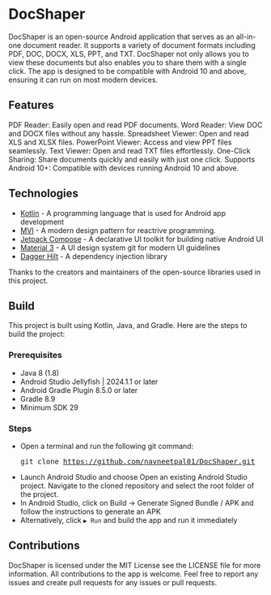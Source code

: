 # DocShaper

DocShaper is an open-source Android application that serves as an all-in-one document reader. It supports a variety of document formats including PDF, DOC, DOCX, XLS, PPT, and TXT. DocShaper not only allows you to view these documents but also enables you to share them with a single click. The app is designed to be compatible with Android 10 and above, ensuring it can run on most modern devices.

## Features
PDF Reader: Easily open and read PDF documents.
Word Reader: View DOC and DOCX files without any hassle.
Spreadsheet Viewer: Open and read XLS and XLSX files.
PowerPoint Viewer: Access and view PPT files seamlessly.
Text Viewer: Open and read TXT files effortlessly.
One-Click Sharing: Share documents quickly and easily with just one click.
Supports Android 10+: Compatible with devices running Android 10 and above.

## Technologies

- [Kotlin](https://kotlinlang.org/) - A programming language that is used for Android app development
- [MVI](https://www.geeksforgeeks.org/model-view-intent-mvi-pattern-in-reactive-programming-a-comprehensive-overview/) - A modern design pattern for reactrive programming.
- [Jetpack Compose](https://developer.android.com/develop/ui/compose) - A declarative UI toolkit for building native Android UI
- [Material 3](https://m3.material.io/) - A UI design system git for modern UI guidelines
- [Dagger Hilt](https://dagger.dev/hilt/) - A dependency injection library

Thanks to the creators and maintainers of the open-source libraries used in this project.

## Build

This project is built using Kotlin, Java, and Gradle. Here are the steps to build the project:

### Prerequisites
- Java 8 (1.8)
- Android Studio Jellyfish | 2024.1.1 or later
- Android Gradle Plugin 8.5.0 or later
- Gradle 8.9
- Minimum SDK 29

### Steps
- Open a terminal and run the following git command:  <pre>git clone https://github.com/navneetpal01/DocShaper.git </pre>
- Launch Android Studio and choose Open an existing Android Studio project. Navigate to the cloned repository and select the root folder of the project.
- In Android Studio, click on Build -> Generate Signed Bundle / APK and follow the instructions to generate an APK
- Alternatively, click `▶ Run` and build the app and run it immediately


## Contributions
DocShaper is licensed under the MIT License see the LICENSE file for more information.
All contributions to the app is welcome. Feel free to report any issues and create pull requests for any issues or pull requests.
